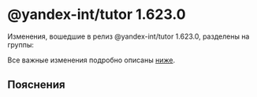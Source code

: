 # @yandex-int/tutor 1.623.0

<!-- ЧЕЛОВЕЧЕСКОЕ ВСТУПЛЕНИЕ -->

Изменения, вошедшие в релиз @yandex-int/tutor 1.623.0, разделены на группы:

Все важные изменения подробно описаны [ниже](#Пояснения).

## Пояснения

